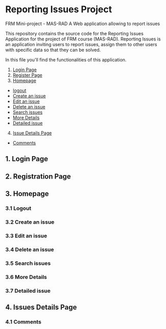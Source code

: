 # Reporting Issues Project 
FRM Mini-project - MAS-RAD
A Web application allowing to report issues

<a name="top"></a>

This repository contains the source code for the Reporting Issues Application for the project of FRM course (MAS-RAD). 
Reporting Issues is an application inviting users to report issues, assign them to other users with specific data so that 
they can be solved.

In this file you'll find the functionalities of this application.

1. [Login Page](#login)
2. [Register Page](#register)
3. [Homepage](#homepage)
 * [logout](#logout)
 * [Create an issue](#issueNew)
 * [Edit an issue](#issueEdit)
 * [Delete an issue](#issueDelete)
 * [Search issues](#issueSearch)
 * [More Details](#issueDescription)
 * [Detailed issue](#issueDetails)
4. [Issue Details Page](#issueDetailsPage)
 * [Comments](#comments)

<a name="login"></a>
## 1. Login Page


<a name="register"></a>
## 2. Registration Page

<a name="homepage"></a>
## 3. Homepage

<a name="logout"></a>
### 3.1 Logout

<a name="issueNew"></a>
### 3.2 Create an issue

<a name="issueEdit"></a>
### 3.3 Edit an issue


<a name="issueDelete"></a>
### 3.4 Delete an issue


<a name="issueSearch"></a>
### 3.5 Search issues


<a name="issueDescription"></a>
### 3.6 More Details


<a name="issueDetails"></a>
### 3.7 Detailed issue

<a name="issueDetailsPage"></a>
## 4. Issues Details Page

<a name="comments"></a>
### 4.1 Comments

